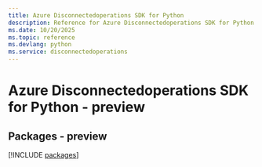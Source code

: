 ```yaml
---
title: Azure Disconnectedoperations SDK for Python
description: Reference for Azure Disconnectedoperations SDK for Python
ms.date: 10/20/2025
ms.topic: reference
ms.devlang: python
ms.service: disconnectedoperations
---
```

# Azure Disconnectedoperations SDK for Python - preview
## Packages - preview
[!INCLUDE [packages](disconnectedoperations-index.md)]